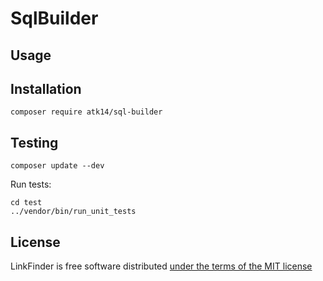 SqlBuilder
==========

Usage
-----

Installation
------------

    composer require atk14/sql-builder

Testing
-------

    composer update --dev

Run tests:

    cd test
    ../vendor/bin/run_unit_tests

License
-------

LinkFinder is free software distributed [under the terms of the MIT license](http://www.opensource.org/licenses/mit-license)
